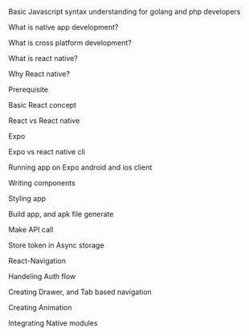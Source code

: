 Basic Javascript syntax understanding for golang and php developers

What is native app development?

What is cross platform development?

What is react native?

Why React native?

Prerequisite

Basic React concept

React vs React native

Expo

Expo vs react native cli

Running app on Expo android and ios client

Writing components

Styling app

Build app, and apk file generate

Make API call

Store token in Async storage

React-Navigation

Handeling Auth flow

Creating Drawer, and Tab based navigation

Creating Animation

Integrating Native modules

